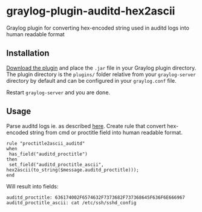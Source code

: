 # graylog-plugin-auditd-hex2ascii
Graylog plugin for converting hex-encoded string used in auditd logs into human readable format

Installation
------------

[Download the plugin](https://github.com/winnie22/graylog-plugin-auditd-hex2ascii/releases)
and place the `.jar` file in your Graylog plugin directory. The plugin directory
is the `plugins/` folder relative from your `graylog-server` directory by default
and can be configured in your `graylog.conf` file.

Restart `graylog-server` and you are done.

Usage
-----
Parse auditd logs ie. as described [here](https://www.graylog.org/post/back-to-basics-working-with-linux-audit-daemon-log-file).
Create rule that convert hex-encoded string from cmd or proctitle field into human readable format.

```
rule "proctitle2ascii_auditd"
when
 has_field("auditd_proctitle")
then
 set_field("auditd_proctitle_ascii", hex2ascii(to_string($message.auditd_proctitle)));
end
```

Will result into fields:
```
auditd_proctitle: 636174002F6574632F7373682F737368645F636F6E666967
auditd_proctitle_ascii: cat /etc/ssh/sshd_config
```
